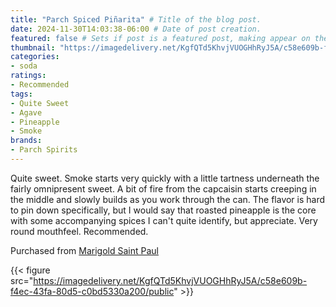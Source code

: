 ```yaml
---
title: "Parch Spiced Piñarita" # Title of the blog post.
date: 2024-11-30T14:03:38-06:00 # Date of post creation.
featured: false # Sets if post is a featured post, making appear on the home page side bar.
thumbnail: "https://imagedelivery.net/KgfQTd5KhvjVUOGHhRyJ5A/c58e609b-f4ec-43fa-80d5-c0bd5330a200/thumb"
categories:
- soda
ratings:
- Recommended
tags:
- Quite Sweet
- Agave
- Pineapple
- Smoke
brands:
- Parch Spirits
---
```


Quite sweet. Smoke starts very quickly with a little tartness underneath the fairly omnipresent sweet. A bit of fire from the capcaisin starts creeping in the middle and slowly builds as you work through the can. The flavor is hard to pin down specifically, but I would say that roasted pineapple is the core with some accompanying spices I can't quite identify, but appreciate. Very round mouthfeel. Recommended.

Purchased from [Marigold Saint Paul](https://shop.honeycombmpls.com/)

{{< figure src="https://imagedelivery.net/KgfQTd5KhvjVUOGHhRyJ5A/c58e609b-f4ec-43fa-80d5-c0bd5330a200/public" >}}
